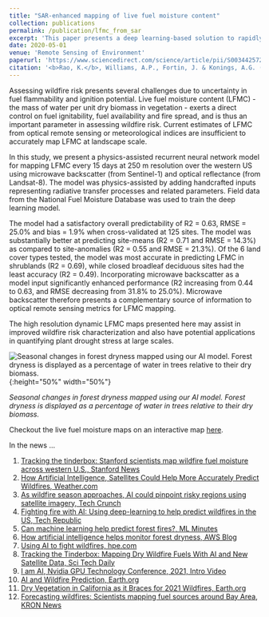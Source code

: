 ```yaml
---
title: "SAR-enhanced mapping of live fuel moisture content"
collection: publications
permalink: /publication/lfmc_from_sar
excerpt: 'This paper presents a deep learning-based solution to rapidly estimate forest dryness across western USA.'
date: 2020-05-01
venue: 'Remote Sensing of Environment'
paperurl: 'https://www.sciencedirect.com/science/article/pii/S003442572030167X'
citation: '<b>Rao, K.</b>, Williams, A.P., Fortin, J. & Konings, A.G. (2020). SAR-enhanced mapping of live fuel moisture content. <i>Remote Sens. Environ.</i>, 245.'
---
```


Assessing wildfire risk presents several challenges due to uncertainty in fuel flammability and ignition potential. Live fuel moisture content (LFMC) - the mass of water per unit dry biomass in vegetation - exerts a direct control on fuel ignitability, fuel availability and fire spread, and is thus an important parameter in assessing wildfire risk. Current estimates of LFMC from optical remote sensing or meteorological indices are insufficient to accurately map LFMC at landscape scale. 

In this study, we present a physics-assisted recurrent neural network model for mapping LFMC every 15 days at 250 m resolution over the western US using microwave backscatter (from Sentinel-1) and optical reflectance (from Landsat-8). The model was physics-assisted by adding handcrafted inputs representing radiative transfer processes and related parameters. Field data from the National Fuel Moisture Database was used to train the deep learning model. 

The model had a satisfactory overall predictability of R2 = 0.63, RMSE = 25.0% and bias = 1.9% when cross-validated at 125 sites. The model was substantially better at predicting site-means (R2 = 0.71 and RMSE = 14.3%) as compared to site-anomalies (R2 = 0.55 and RMSE = 21.3%). Of the 6 land cover types tested, the model was most accurate in predicting LFMC in shrublands (R2 = 0.69), while closed broadleaf deciduous sites had the least accuracy (R2 = 0.49). Incorporating microwave backscatter as a model input significantly enhanced performance (R2 increasing from 0.44 to 0.63, and RMSE decreasing from 31.8% to 25.0%). Microwave backscatter therefore presents a complementary source of information to optical remote sensing metrics for LFMC mapping. 

The high resolution dynamic LFMC maps presented here may assist in improved wildfire risk characterization and also have potential applications in quantifying plant drought stress at large scales.

![Seasonal changes in forest dryness mapped using our AI model. Forest dryness is displayed as a percentage of water in trees relative to their dry biomass.](/images/lfmc.gif){:height="50%" width="50%"}

_Seasonal changes in forest dryness mapped using our AI model. Forest dryness is displayed as a percentage of water in trees relative to their dry biomass._

Checkout the live fuel moisture maps on an interactive map <a href="https://kkraoj.users.earthengine.app/view/live-fuel-moisture" target="_blank">here</a>.

In the news ...

1. [Tracking the tinderbox: Stanford scientists map wildfire fuel moisture across western U.S., Stanford News](https://news.stanford.edu/2020/05/21/mapping-dry-wildfire-fuels-ai-new-satellite-data/)
1. [How Artificial Intelligence, Satellites Could Help More Accurately Predict Wildfires, Weather.com](https://weather.com/safety/wildfires/news/2020-06-02-new-research-could-help-predict-wildfires)
1. [As wildfire season approaches, AI could pinpoint risky regions using satellite imagery, Tech Crunch](https://techcrunch.com/2020/05/29/as-wildfire-season-approaches-ai-could-pinpoint-risky-regions-using-satellite-imagery/)
1. [Fighting fire with AI: Using deep-learning to help predict wildfires in the US, Tech Republic](https://www.techrepublic.com/article/fighting-fire-with-ai-using-deep-learning-to-help-predict-wildfires-in-the-us/)
1. [Can machine learning help predict forest fires?, ML Minutes](https://www.mlminutes.com/post/2-krishna-rao-can-machine-learning-help-predict-forest-fires)
1. [How artificial intelligence helps monitor forest dryness, AWS Blog](https://aws.amazon.com/blogs/publicsector/how-artificial-intelligence-helps-monitor-forest-dryness/)
1. [Using AI to fight wildfires, hpe.com](https://www.hpe.com/us/en/insights/articles/using-AI-to-fight-wildfires-2101.html)
1. [Tracking the Tinderbox: Mapping Dry Wildfire Fuels With AI and New Satellite Data, Sci Tech Daily](https://scitechdaily.com/tracking-the-tinderbox-mapping-dry-wildfire-fuels-with-ai-and-new-satellite-data/)
1. [I am AI, Nvidia GPU Technology Conference, 2021, Intro Video](https://www.youtube.com/watch?v=zNX1knTo2F4)
1. <a href="https://earth.org/data_visualization/ai-and-wildfire-prediction/" target="_blank">AI and Wildfire Prediction, Earth.org</a>
1. <a href="https://earth.org/data_visualization/california-2021-wildfire-season/" target="_blank">Dry Vegetation in California as it Braces for 2021 Wildfires, Earth.org</a>
1. <a href="https://www.kron4.com/wildfires/forecasting-wildfires-scientists-mapping-fuel-sources-around-bay-area/" target="_blank">Forecasting wildfires: Scientists mapping fuel sources around Bay Area, KRON News</a>
